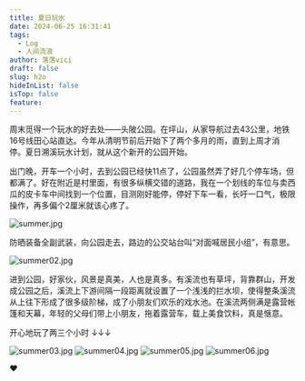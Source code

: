 ```yaml
---
title: 夏日玩水
date: 2024-06-25 16:31:41
tags:
  - Log
  - 人间流浪
author: 落落vici
draft: false
slug: h2o
hideInList: false
isTop: false
feature:
---
```

周末觅得一个玩水的好去处——头陂公园。在坪山，从家导航过去43公里，地铁16号线田心站直达。今年从清明节前后开始下了两个多月的雨，直到上周才消停。夏日溯溪玩水计划，就从这个新开的公园开始。

出门晚，开车一个小时，去到公园已经快11点了，公园虽然弄了好几个停车场，但都满了。好在附近是村里面，有很多纵横交错的道路，我在一个划线的车位与卖西瓜的皮卡车中间找到一个位置，目测刚好能停，停好下车一看，长吁一口气，极限操作，再多偏个2厘米就该心疼了。

![summer.jpg](https://img.hux.ink/image/2024/06/summer.jpg)

防晒装备全副武装，向公园走去，路边的公交站台叫“对面喊居民小组”，有意思。

![summer02.jpg](https://img.hux.ink/image/2024/06/summer02.jpg)

进到公园，好家伙，风景是真美，人也是真多。有溪流也有草坪，背靠群山，开发成公园之后，溪流上下游间隔一段距离就设置了一个浅浅的拦水坝，使得整条溪流从上往下形成了很多级阶梯，成了小朋友们欢乐的戏水池。在溪流两侧满是露营帐篷和天幕，年轻的父母们带上小朋友，拖着露营车，载上美食饮料，真是惬意。

开心地玩了两三个小时 ↓↓↓

![summer03.jpg](https://img.hux.ink/image/2024/06/summer03.jpg)
![summer04.jpg](https://img.hux.ink/image/2024/06/summer04.jpg)
![summer05.jpg](https://img.hux.ink/image/2024/06/summer05.jpg)
![summer06.jpg](https://img.hux.ink/image/2024/06/summer06.jpg)


❤
